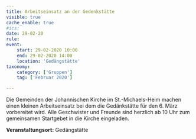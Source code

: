 ```yaml
---
title: Arbeitseinsatz an der Gedenkstätte
visible: true
cache_enable: true
#ics: 
date: 29-02-20
rule: 
event:
	start: 29-02-2020 10:00
	end: 29-02-2020 14:00
	location: 'Gedängstätte'
taxonomy:
	category: ['Gruppen']
	tag: ['Februar 2020']

---
```

Die Gemeinden der Johannischen Kirche im St.-Michaels-Heim machen einen kleinen Arbeitseinsatz bei dem die Gedänkstätte für den 6. März vorbereitet wird. Alle Geschwister und Freunde sind herzlich ab 10 Uhr zum gemeinsamen Startgebet in die Kirche eingeladen.



**Veranstaltungsort:** Gedängstätte

